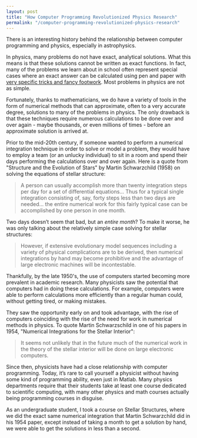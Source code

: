 ```yaml
---
layout: post
title: "How Computer Programming Revolutionized Physics Research"
permalink: "/computer-programming-revolutionized-physics-research"
---
```


There is an interesting history behind the relationship between computer programming and physics, especially in astrophysics.

In physics, many problems do not have exact, analytical solutions. What this means is that these solutions cannot be written as exact functions. In fact, many of the problems we learn about in school often represent special cases where an exact answer can be calculated using pen and paper with [very specific tricks and fancy footwork](https://en.wikipedia.org/wiki/Introduction_to_Quantum_Mechanics_(book)). Most problems in physics are not as simple.

Fortunately, thanks to mathematicians, we do have a variety of tools in the form of numerical methods that can approximate, often to a very accurate degree, solutions to many of the problems in physics. The only drawback is that these techniques require numerous calculations to be done over and over again - maybe thousands, or even millions of times - before an approximate solution is arrived at.

Prior to the mid-20th century, if someone wanted to perform a numerical integration technique in order to solve or model a problem, they would have to employ a team (or an unlucky individual) to sit in a room and spend their days performing the calculations over and over again. Here is a quote from "Structure and the Evolution of Stars" by Martin Schwarzchild (1958) on solving the equations of stellar structure:

> A person can usually accomplish more than twenty integration steps per day for a set of differential equations… Thus for a typical single integration consisting of, say, forty steps less than two days are needed... the entire numerical work for this fairly typical case can be accomplished by one person in one month.

Two days doesn’t seem that bad, but an *entire month*? To make it worse, he was only talking about the relatively simple case solving for stellar structures:

> However, if extensive evolutionary model sequences including a variety of physical complications are to be derived, then numerical integrations by hand may become prohibitive and the advantage of large electronic machines will be incontestable.

Thankfully, by the late 1950's, the use of computers started becoming more prevalent in academic research. Many physicists saw the potential that computers had in doing these calculations. For example, computers were able to perform calculations more efficiently than a regular human could, without getting tired, or making mistakes.

They saw the opportunity early on and took advantage, with the rise of computers coinciding with the rise of the need for work in numerical methods in physics. To quote Martin Schwarzschild in one of his papers in 1954, "Numerical Integrations for the Stellar Interior":

> It seems not unlikely that in the future much of the numerical work in the theory of the stellar interior will be done on large electronic computers.

Since then, physicists have had a close relationship with computer programming. Today, it’s rare to call yourself a physicist without having some kind of programming ability, even just in Matlab. Many physics departments require that their students take at least one course dedicated to scientific computing, with many other physics and math courses actually being programming courses in disguise.

As an undergraduate student, I took a course on Stellar Structures, where we did the exact same numerical integration that Martin Schwarzchild did in his 1954 paper, except instead of taking a month to get a solution by hand, we were able to get the solutions in less than a second.
